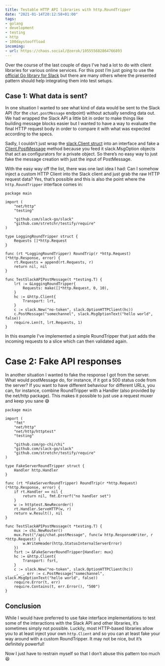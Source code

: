 ```yaml
---
title: Testable HTTP API libraries with http.RoundTripper
date: "2021-01-14T20:12:58+01:00"
tags:
- golang
- development
- testing
- http
- 100daystooffload
incoming:
- url: https://chaos.social/@zerok/105555682864766893
---
```


Over the course of the last couple of days I’ve had a lot to do with client libraries for various online services. For this post I’m just going to use the [official Go library for Slack](https://github.com/slack-go/slack) but there are many others where the presented pattern should help integrating them into test setups.

## Case 1: What data is sent?

In one situation I wanted to see what kind of data would be sent to the Slack API (for the `chat.postMessage` endpoint) without actually sending data out. We had wrapped the Slack API a little bit in order to make things like building message blocks easier but I wanted to have a way to evaluate the final HTTP request body in order to compare it with what was expected according to the specs.

Sadly, I couldn’t just wrap the [slack.Client struct](https://pkg.go.dev/github.com/slack-go/slack#Client) into an interface and fake a [Client.PostMessage](https://pkg.go.dev/github.com/slack-go/slack#Client.PostMessage) method because you feed it slack.MsgOption objects that act as configurators for a private object. So there’s no easy way to just fake the message creation with just the input of PostMessage.

With the easy way off the list, there was one last idea I had: Can I somehow inject a custom HTTP Client into the Slack client and just grab the raw HTTP request data? Yes, that’s possible and this is also the point where the `http.RoundTripper` interface comes in:

	package main
	
	import (
		"net/http"
		"testing"
	
		"github.com/slack-go/slack"
		"github.com/stretchr/testify/require"
	)
	
	type LoggingRoundTripper struct {
		Requests []*http.Request
	}
	
	func (rt *LoggingRoundTripper) RoundTrip(r *http.Request) (*http.Response, error) {
		rt.Requests = append(rt.Requests, r)
		return nil, nil
	}
	
	func TestSlackAPIPostMessage(t *testing.T) {
		lrt := &LoggingRoundTripper{
			Requests: make([]*http.Request, 0, 10),
		}
		hc := &http.Client{
			Transport: lrt,
		}
		c := slack.New("no-token", slack.OptionHTTPClient(hc))
		c.PostMessage("somechannel", slack.MsgOptionText("hello world", false))
		require.Len(t, lrt.Requests, 1)
	}
	

In this example I’ve implemented a simple RoundTripper that just adds the incoming requests to a slice which can then validated again.

# Case 2: Fake API responses

In another situation I wanted to fake the response I got from the server. What would postMessage do, for instance, if it got a 500 status code from the server? If you want to have different behaviour for different URLs, you can, for instance, combine RoundTripper with a Handler (also provided by the net/http package). This makes it possible to just use a request muxer and keep you sane 😅

	package main
	
	import (
		"fmt"
		"net/http"
		"net/http/httptest"
		"testing"
	
		"github.com/go-chi/chi"
		"github.com/slack-go/slack"
		"github.com/stretchr/testify/require"
	)
	
	type FakeServerRoundTripper struct {
		Handler http.Handler
	}
	
	func (rt *FakeServerRoundTripper) RoundTrip(r *http.Request) (*http.Response, error) {
		if rt.Handler == nil {
			return nil, fmt.Errorf("no handler set")
		}
		w := httptest.NewRecorder()
		rt.Handler.ServeHTTP(w, r)
		return w.Result(), nil
	}
	
	func TestSlackAPIPostMessage(t *testing.T) {
		mux := chi.NewRouter()
		mux.Post("/api/chat.postMessage", func(w http.ResponseWriter, r *http.Request) {
			w.WriteHeader(http.StatusInternalServerError)
		})
		fsrt := &FakeServerRoundTripper{Handler: mux}
		hc := &http.Client{
			Transport: fsrt,
		}
		c := slack.New("no-token", slack.OptionHTTPClient(hc))
		_, _, err := c.PostMessage("somechannel", slack.MsgOptionText("hello world", false))
		require.Error(t, err)
		require.Contains(t, err.Error(), "500")
	}
	


## Conclusion

While I would have preferred to use fake interface implementations to test some of the interactions with the Slack API and other libraries, it’s sometimes simply not possible. Luckily, most HTTP-based libraries allow you to at least inject your own `http.Client` and so you can at least fake your way around with a custom RoundTripper. It may not be nice, but it’s definitely powerful!

Now I just have to restrain myself so that I don’t abuse this pattern too much 😆
